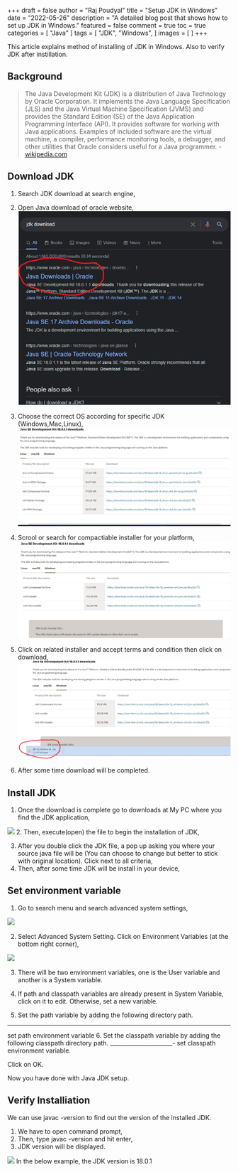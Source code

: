 +++
draft = false
author = "Raj Poudyal"
title = "Setup JDK in Windows"
date = "2022-05-26"
description = "A detailed blog post that shows how to set up JDK in Windows."
featured = false
comment = true
toc = true
categories = [
"Java"
]
tags = [
"JDK",
"Windows",
]
images = [
]
+++

This article explains method of installing of JDK in Windows. Also to verify JDK after instillation. 

<!--more-->

## Background

> The Java Development Kit (JDK) is a distribution of Java Technology by Oracle Corporation. It implements the Java Language Specification (JLS) and the Java Virtual Machine Specification (JVMS) and provides the Standard Edition (SE) of the Java Application Programming Interface (API). It provides software for working with Java applications. Examples of included software are the virtual machine, a compiler, performance monitoring tools, a debugger, and other utilities that Oracle considers useful for a Java programmer. - [wikipedia.com](https://en.wikipedia.org/wiki/Java_Development_Kit)

## Download JDK 

1. Search JDK download at search engine,

2. Open Java download of oracle website,
![](/images/setup-jdk-in-windows/1.jpg)

3. Choose the correct OS according for specific JDK (Windows,Mac,Linux),
![](/images/setup-jdk-in-windows/2.jpg)

4. Scrool or search for compactiable installer for your platform,
![](/images/setup-jdk-in-windows/3.jpg)

5. Click on related installer and accept terms and condition then click on download,
![](/images/setup-jdk-in-windows/4.jpg)

6. After some time download will be completed.
  
## Install JDK
  1. Once the download is complete go to downloads at My PC where you find the JDK application,

  ![](5.jpg)
  2. Then, execute(open) the file to begin the installation of JDK,

  3. After you double click the JDK file, a pop up asking you where your source java file will be (You can choose to change but better to stick with original location). Click next to all criteria,
  4. Then, after some time JDK will be install in your device, 



## Set environment variable
1. Go to search menu and search advanced system settings, 

![](8.jpg)

2. Select Advanced System Setting.
Click on Environment Variables (at the bottom right corner),

![](9.jpg)

3. There will be two environment variables, one is the User variable and another is a System variable.


4. If path and classpath variables are already present in System Variable, click on it to edit. Otherwise, set a new variable.
5. Set the path variable by adding the following directory path.
  _______________________
set path environment variable
6. Set the classpath variable by adding the following classpath directory path.
  _______________________-_
set classpath environment variable.


Click on OK.


Now you have done with Java JDK setup. 



## Verify Installiation
We can use javac -version to find out the version of the installed JDK. 
1. We have to open command prompt,
2. Then, type javac -version and hit enter,
3. JDK version will be displayed.

![](6.jpg)
 In the below example, the JDK version is 18.0.1




